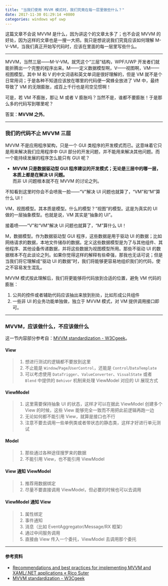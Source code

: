 ```yaml
---
title: "当我们使用 MVVM 模式时，我们究竟在每一层里做些什么？"
date: 2017-11-30 01:29:14 +0800
categories: windows wpf uwp
---
```


这篇文章不会说 MVVM 是什么，因为讲这个的文章太多了；也不会说 MVVM 的好处，因为这样的文章也是一搜一大把。我只是想说说我们究竟应该如何理解 M-V-VM，当我们真正开始写代码时，应该在里面的每一层里写些什么。

---

MVVM，当然三层——M-V-VM。就凭这个“三层”结构，WPF/UWP 开发者们就能折腾出一个完整的程序出来。M——定义数据模型啊，V——视图啊，VM——视图模型。其中 M 和 V 的中文词语和英文单词是很好理解的，但是 VM 就不是个日常用词；于是各种不知道应该放在哪里的代码便一窝蜂全放进了 VM 中，最终导致了 VM 的无限膨胀，成百上千行也是司空见惯啊！

可是，若 VM 不膨胀，那让 M 或者 V 膨胀吗？当然不是，谁都不要膨胀！于是那么多的代码写到哪里呢？

答案：**MVVM 之外**。

<div id="toc"></div>

---

### 我们的代码不止 MVVM 三层

MVVM 不是应用程序架构，只是一个 GUI 类程序的开发模式而已。这意味着它只是用来解决我们应用程序中 GUI 部分的开发问题，并不能用来解决其他问题。而一个能持续发展的程序怎么能只有 GUI 呢？

- **MVVM 只是数据驱动型 GUI 程序建议的开发模式；无论是三层中的哪一层，本质上都是在解决 UI 问题。**  
而非 UI 问题根本就不在 MVVM 的讨论之列。

不知看到这里时你会不会喷我一脸——“V”解决 UI 问题也就算了，“VM”和“M”算什么 UI！

VM，视图模型。其本质是模型。什么的模型？“视图”的模型。这是为真实的 UI 做的一层抽象模型。也就是说，VM 其实是“抽象的 UI”。

接着喷——“V”和“VM”解决 UI 问题也就算了，“M”算什么 UI！

M，数据模型。作为数据驱动型 GUI 程序，这些数据是用于驱动 UI 的数据；比如网络请求的数据，本地文件储存的数据。定义这些数据模型是为了与其他组件、其他程序、其他设备传递数据，并将这些数据为视图模型所用。那些不驱动 UI 的数据根本不在此谈论之列。如果你觉得这样的解释有些牵强，那我也无话可说；但是当我们将它理解成“驱动 UI 的数据”时，我们将能够更容易地组织我们的代码，使之不容易发生混乱。

MVVM 模式按此理解后，我们将更能够将代码放到合适的位置，避免 VM 代码的膨胀：

1. 公共的控件或者辅助代码应该抽出来放到别处，比如形成公共组件
1. 一些非 UI 的业务功能单独做，独立于 MVVM 模式，对 VM 提供调用接口即可。

---

### MVVM，应该做什么，不应该做什么

这一节内容部分参考自：[MVVM standardization - W3Cgeek](http://w3cgeek.com/mvvm-standardization.html)。

#### View

> 1. 想进行测试的逻辑都不要放到这里
> 1. 不止能是 `Window`/`Page`/`UserControl`，还能是 `Control`/`DataTemplate`
> 1. 可以考虑使用 `DataTrigger`、`ValueConverter`、`VisualState` 或者 `Blend` 中提供的 `Behivor` 机制来处理 ViewModel 对应的 UI 展现方式

#### ViewModel

> 1. 这里需要保持抽象 UI 的状态，这样才可以在据此 ViewModel 创建多个 View 的时候，这些 View 能够完全一致而不用把此前逻辑再跑一边
> 1. 无论如何都不能引用 View，就算是接口也不行
> 1. 注意不要去调用一些单例类或者带状态的静态类，这样才好进行单元测试

#### Model

> 1. 那些通过各种途径搜罗来的数据
> 1. 不能引用 View，也不能引用 ViewModel

#### View 通知 ViewModel

> 1. 推荐用数据绑定
> 1. 尽量不要直接调用 ViewModel，但必要的时候也可以去调用

#### ViewModel 通知 View

> 1. 属性绑定
> 1. 事件通知
> 1. 消息（比如 EventAggregator/Message/RX 框架）
> 1. 通过中间服务调用
> 1. 直接由 View 传入一个委托，ViewModel 去调用那个委托

---

#### 参考资料

- [Recommendations and best practices for implementing MVVM and XAML/.NET applications « Rico Suter](https://blog.rsuter.com/recommendations-best-practices-implementing-mvvm-xaml-net-applications/)
- [MVVM standardization - W3Cgeek](http://w3cgeek.com/mvvm-standardization.html)
